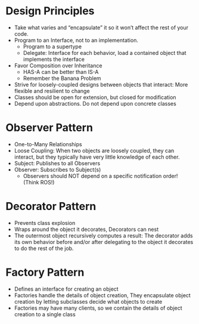 # Design Principles
* Take what varies and “encapsulate” it so it won’t affect the rest of your code.
* Program to an Interface, not to an implementation.
    - Program to a supertype
    - Delegate: Interface for each behavior, load a contained object that implements the interface
* Favor Composition over Inheritance
    - HAS-A can be better than IS-A
    - Remember the Banana Problem
* Strive for loosely-coupled designs between objects that interact: More flexible and resilient to change
* Classes should be open for extension, but closed for modification
* Depend upon abstractions. Do not depend upon concrete classes

# Observer Pattern
* One-to-Many Relationships
* Loose Coupling: When two objects are loosely coupled, they can interact, but they typically have very little knowledge of each other.
* Subject: Publishes to all Observers
* Observer: Subscribes to Subject(s)
    * Observers should NOT depend on a specific notification order! (Think ROS!)

# Decorator Pattern
* Prevents class explosion
* Wraps around the object it decorates, Decorators can nest
* The outermost object recursively computes a result: The decorator adds its own behavior before and/or after delegating to the object it decorates to do the rest of the job.

# Factory Pattern
* Defines an interface for creating an object
* Factories handle the details of object creation, They encapsulate object creation by letting subclasses decide what objects to create
* Factories may have many clients, so we contain the details of object creation to a single class